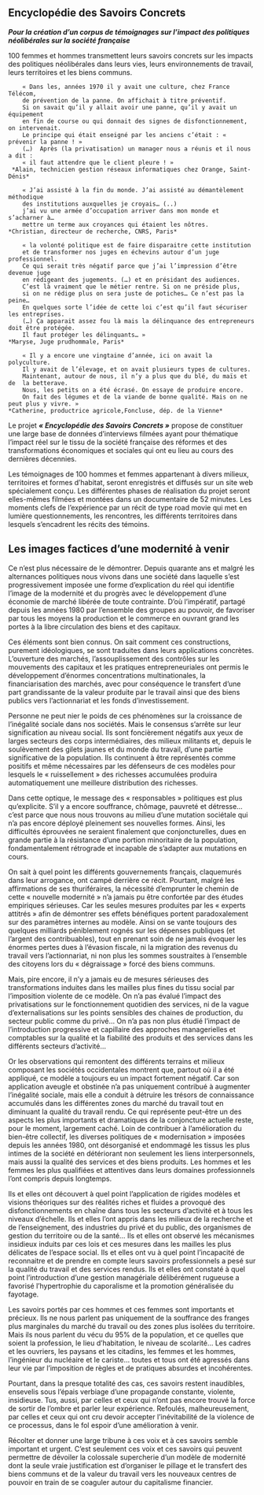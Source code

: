 ## Encyclopédie des Savoirs Concrets

***Pour la création d’un corpus de témoignages sur l’impact des politiques néolibérales sur la société française***

100 femmes et hommes transmettent leurs savoirs concrets sur les impacts des politiques néolibérales dans leurs vies, leurs environnements de travail, leurs territoires et les biens communs. 


```
    « Dans les, années 1970 il y avait une culture, chez France Télécom, 
    de prévention de la panne. On affichait à titre préventif. 
    Si on savait qu’il y allait avoir une panne, qu’il y avait un équipement 
    en fin de course ou qui donnait des signes de disfonctionnement, on intervenait. 
    Le principe qui était enseigné par les anciens c’était : « prévenir la panne ! » 
    (…)  Après (la privatisation) un manager nous a réunis et il nous a dit : 
    « il faut attendre que le client pleure ! »
 *Alain, technicien gestion réseaux informatiques chez Orange, Saint-Dénis* 

    « J’ai assisté à la fin du monde. J’ai assisté au démantèlement méthodique 
    des institutions auxquelles je croyais… (..) 
    j’ai vu une armée d’occupation arriver dans mon monde et s’acharner à… 
    mettre un terme aux croyances qui étaient les nôtres.
*Christian, directeur de recherche, CNRS, Paris*

    « la volonté politique est de faire disparaitre cette institution 
    et de transformer nos juges en échevins autour d’un juge professionnel. 
    Ce qui serait très négatif parce que j’ai l’impression d’être devenue juge 
    en rédigeant des jugements. (…) et en présidant des audiences. 
    C’est là vraiment que le métier rentre. Si on ne préside plus, 
    si on ne rédige plus on sera juste de potiches… Ce n’est pas la peine…
    En quelques sorte l’idée de cette loi c’est qu’il faut sécuriser les entreprises. 
    (…) Ça apparait assez fou là mais la délinquance des entrepreneurs doit être protégée. 
    Il faut protéger les délinquants… » 
*Maryse, Juge prudhommale, Paris*

    « Il y a encore une vingtaine d’année, ici on avait la polyculture. 
    Il y avait de l’élevage, et on avait plusieurs types de cultures.  
    Maintenant, autour de nous, il n’y a plus que du blé, du maïs et de  la betterave. 
    Nous, les petits on a été écrasé. On essaye de produire encore. 
    On fait des légumes et de la viande de bonne qualité. Mais on ne peut plus y vivre. »
*Catherine, productrice agricole,Foncluse, dép. de la Vienne*
```
    

Le projet ***« Encyclopédie des Savoirs Concrets »*** propose de constituer une large base de données d’interviews filmées ayant pour thématique l’impact réel sur le tissu de la société française des réformes et des transformations économiques et sociales qui ont eu lieu au cours des dernières décennies.

Les témoignages de 100 hommes et femmes appartenant à divers milieux, territoires et formes d’habitat, seront enregistrés et diffusés sur un site web spécialement conçu. 
Les différentes phases de réalisation du projet seront elles-mêmes filmées et montées dans un documentaire de 52 minutes. Les moments clefs de l’expérience par un récit de type road movie qui met en lumière questionnements, les rencontres, les différents territoires dans lesquels s’encadrent les récits des témoins.
  
## Les images factices d’une modernité à venir 

Ce n’est plus nécessaire de le démontrer. Depuis quarante ans et malgré les alternances politiques nous vivons dans une société dans laquelle s’est progressivement imposée une forme d’explication du réel qui identifie l’image de la modernité et du progrès avec le développement d’une économie de marché libérée de toute contrainte.  D’où l’impératif, partagé depuis les années 1980 par l’ensemble des groupes au pouvoir, de favoriser par tous les moyens la production et le commerce en ouvrant grand les portes à la libre circulation des biens et des capitaux.

Ces éléments sont bien connus. On sait comment ces constructions, purement idéologiques, se sont traduites dans leurs applications concrètes. L’ouverture des marchés, l’assouplissement des contrôles sur les mouvements des capitaux et les pratiques entrepreneuriales ont permis le développement d’énormes concentrations multinationales, la financiarisation des marchés, avec pour conséquence le transfert d’une part grandissante de la valeur produite par le travail ainsi que des biens publics vers l’actionnariat et les fonds d’investissement.

Personne ne peut nier le poids de ces phénomènes sur la croissance de l’inégalité sociale dans nos sociétés. Mais le consensus s’arrête sur leur signification au niveau social. Ils sont foncièrement négatifs aux yeux de larges secteurs des corps intermédiaires, des milieux militants et, depuis le soulèvement des gilets jaunes et du monde du travail, d’une partie significative de la population. Ils continuent à être représentés comme positifs et même nécessaires par les défenseurs de ces modèles pour lesquels le « ruissellement » des richesses accumulées produira automatiquement une meilleure distribution des richesses.   

Dans cette optique, le message des « responsables » politiques est plus qu’explicite. S’il y a encore souffrance, chômage, pauvreté et détresse… c’est parce que nous nous trouvons au milieu d’une mutation sociétale qui n’a pas encore déployé pleinement ses nouvelles formes. Ainsi, les difficultés éprouvées ne seraient finalement que conjoncturelles, dues en grande partie à la résistance d’une portion minoritaire de la population, fondamentalement rétrograde et incapable de s’adapter aux mutations en cours.

On sait à quel point les différents gouvernements français, claquemurés dans leur arrogance, ont campé derrière ce récit. Pourtant, malgré les affirmations de ses thuriféraires, la nécessité d’emprunter le chemin de cette « nouvelle modernité » n’a jamais pu être confortée par des études empiriques sérieuses. Car les seules mesures produites par les « experts attitrés » afin de démontrer ses effets bénéfiques portent paradoxalement sur des paramètres internes au modèle. Ainsi on se vante toujours des quelques milliards péniblement rognés sur les dépenses publiques (et l’argent des contribuables), tout en prenant soin de ne jamais évoquer les énormes pertes dues à l’évasion fiscale, ni la migration des revenus du travail vers l’actionnariat, ni non plus les sommes soustraites à l’ensemble des citoyens lors du « dégraissage » forcé des biens communs.

Mais, pire encore, il n’y a jamais eu de mesures sérieuses des transformations induites dans les mailles plus fines du tissu social par l’imposition violente de ce modèle.  On n’a pas évalué l’impact des privatisations sur le fonctionnement quotidien des services, ni de la vague d’externalisations sur les points sensibles des chaines de production, du secteur public comme du privé…  On n’a pas non plus étudié l’impact de l’introduction progressive et capillaire des approches managerielles et comptables sur la qualité et la fiabilité des produits et des services dans les différents secteurs d’activité…

Or les observations qui remontent des différents terrains et milieux composant les sociétés occidentales montrent que, partout où il a été appliqué, ce modèle a toujours eu un impact fortement négatif.  Car son application aveugle et obstinée n’a pas uniquement contribué à augmenter l’inégalité sociale, mais elle a conduit à détruire les trésors de connaissance accumulés dans les différentes zones du marché du travail tout en diminuant la qualité du travail rendu. 
Ce qui représente peut-être un des aspects les plus importants et dramatiques de la conjoncture actuelle reste, pour le moment, largement caché. Loin de contribuer à l’amélioration du bien-être collectif, les diverses politiques de « modernisation » imposées depuis les années 1980, ont désorganisé et endommagé les tissus les plus intimes de la société en détériorant non seulement les liens interpersonnels, mais aussi la qualité des services et des biens produits. 
Les hommes et les femmes les plus qualifiées et attentives dans leurs domaines professionnels l’ont compris depuis longtemps.

Ils et elles ont découvert à quel point l’application de rigides modèles et visions théoriques sur des réalités riches et fluides a provoqué des disfonctionnements en chaîne dans tous les secteurs d’activité et à tous les niveaux d’échelle. Ils et elles l’ont appris dans les milieux de la recherche et de l’enseignement, des industries du privé et du public, des organismes de gestion du territoire ou de la santé… Ils et elles ont observé les mécanismes insidieux induits par ces lois et ces mesures dans les mailles les plus délicates de l’espace social. Ils et elles ont vu à quel point l’incapacité de reconnaitre et de prendre en compte leurs savoirs professionnels a pesé sur la qualité du travail et des services rendus. Ils et elles ont constaté à quel point l’introduction d’une gestion managériale délibérément rugueuse a favorisé l’hypertrophie du caporalisme et la promotion généralisée du fayotage. 

Les savoirs portés par ces hommes et ces femmes sont importants et précieux. Ils ne nous parlent pas uniquement de la souffrance des franges plus marginales du marché du travail ou des zones plus isolées du territoire. Mais ils nous parlent du vécu du 95% de la population, et ce quelles que soient la profession, le lieu d’habitation, le niveau de scolarité... Les cadres et les ouvriers, les paysans et les citadins, les femmes et les hommes, l’ingénieur du nucléaire et le cariste… toutes et tous ont été agressés dans leur vie par l’imposition de règles et de pratiques absurdes et incohérentes.

Pourtant, dans la presque totalité des cas, ces savoirs restent inaudibles, ensevelis sous l’épais verbiage d’une propagande constante, violente, insidieuse. Tus, aussi, par celles et ceux qui n’ont pas encore trouvé la force de sortir de l’ombre et parler leur expérience. Refoulés, malheureusement, par celles et ceux qui ont cru devoir accepter l’inévitabilité de la violence de ce processus, dans le fol espoir d’une amélioration à venir.

Récolter et donner une large tribune à ces voix et à ces savoirs semble important et urgent.  C’est seulement ces voix et ces savoirs qui peuvent permettre de dévoiler la colossale supercherie d’un modèle de modernité dont la seule vraie justification est d’organiser le pillage et le transfert des biens communs et de la valeur du travail vers les nouveaux centres de pouvoir en train de se coaguler autour du capitalisme financier. 
